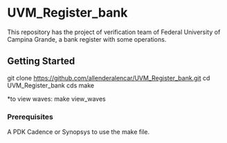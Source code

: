 # UVM_Register_bank

This repository has the project of verification team of Federal University of Campina Grande, a bank register with some operations.

## Getting Started

git clone https://github.com/allenderalencar/UVM_Register_bank.git
cd UVM_Register_bank
cds
make

*to view waves: make view_waves

### Prerequisites

A PDK Cadence or Synopsys to use the make file.
